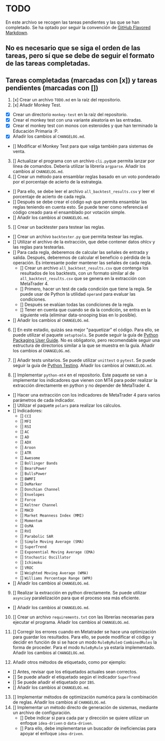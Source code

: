 # TODO

En este archivo se recogen las tareas pendientes y las que se han completado. Se ha optado por seguir la convención de [GitHub Flavored Markdown](https://github.github.com/gfm/).

## No es necesario que se siga el orden de las tareas, pero sí que se debe de seguir el formato de las tareas completadas.

## Tareas completadas (marcadas con [x]) y tareas pendientes (marcadas con [])

1. [x] Crear un archivo `TODO.md` en la raíz del repositorio.
2. [x] Añadir Monkey Test.

-   [x] Crear un directorio `monkey-test` en la raíz del repositorio.
-   [x] Crear el monkey test con una variante aleatoria en las entradas.
-   [x] Crear el monkey test con monos con esteroides y que han terminado la Educación Primaria :P.
-   [x] Añadir los cambios al `CHANGELOG.md`.
-   [] Modificar el Monkey Test para que valga también para sistemas de venta.

3. [] Actualizar el programa con un archivo `cli.py`que permita lanzar por línea de comandos. Debería utilizar la librería `argparse`. Añadir los cambios al `CHANGELOG.md`.
4. [] Crear un método para ensamblar reglas basado en un voto ponderado por el porcentaje de acierto de la estrategia.

-   [] Para ello, se debe leer el archivo `all_backtest_results.csv` y leer el porcentaje de acierto de cada regla.
-   [] Después se debe crear el código `mqh` que permita ensamblar las reglas teniendo en cuenta esto. Se puede tener como referencia el código creado para el ensamblado por votación simple.
-   [] Añadir los cambios al `CHANGELOG.md`.

5. [] Crear un backtester para testear las reglas.

-   [] Crear un archivo `backtester.py` que permita testear las reglas.
-   [] Utilizar el archivo de la extracción, que debe contener datos ohlcv y las reglas para testearlas.
-   [] Para cada regla, deberemos de calcular las señales de entrada y salida. Después, deberemos de calcular el beneficio o pérdida de la operación. Es interesante poder mantener las señales de cada regla.
    -   [] Crear un archivo `all_backtest_results.csv` que contenga los resultados de los backtests, con un formato similar al de `all_backtest_results.csv` que se genera en la extracción con MetaTrader 4.
    -   [] Primero, hacer un test de cada condición que tiene la regla. Se puede usar de Python la utilidad `operand` para evaluar las condiciones.
    -   [] Después se evalúan todas las condiciones de la regla.
    -   [] Tener en cuenta que cuando se da la condición, se entra en la siguiente vela (eliminar data-snooping bias en lo posible).
-   [] Añadir los cambios al `CHANGELOG.md`.

6. [] En este estadio, quizás sea mejor "paquetizar" el código. Para ello, se puede utilizar el paquete `setuptools`. Se puede seguir la guía de [Python Packaging User Guide](https://packaging.python.org/). No es obligatorio, pero recomendable seguir una estructura de directorios similar a la que se muestra en la guía. Añadir los cambios al `CHANGELOG.md`.

7. [] Añadir tests unitarios. Se puede utilizar `unittest` o `pytest`. Se puede seguir la guía de [Python Testing](https://realpython.com/python-testing/). Añadir los cambios al `CHANGELOG.md`.

8. [] Implementar `python-mt4` en el repositorio. Este paquete se van a implementar los indicadores que vienen con MT4 para poder realizar la extracción directamente en python y no depender de MetaTrader 4.

-   [] Hacer una extracción con los indicadores de MetaTrader 4 para varios parámetros de cada indicador.
-   [] Utilizar el paquete `polars` para realizar los cálculos.
-   [] Indicadores:
    -   [] `CCI`
    -   [] `MFI`
    -   [] `RSI`
    -   [] `AC`
    -   [] `AD`
    -   [] `ADX`
    -   [] `Aroon`
    -   [] `ATR`
    -   [] `Awesome`
    -   [] `Bollinger Bands`
    -   [] `BearsPower`
    -   [] `BullsPower`
    -   [] `BWMFI`
    -   [] `DeMarker`
    -   [] `Donchian Channel`
    -   [] `Envelopes`
    -   [] `Force`
    -   [] `Keltner Channel`
    -   [] `MACD`
    -   [] `Market Meanness Index (MMI)`
    -   [] `Momentum`
    -   [] `OsMA`
    -   [] `RVI`
    -   [] `Parabolic SAR`
    -   [] `Simple Moving Average (SMA)`
    -   [] `SuperTrend`
    -   [] `Exponential Moving Average (EMA)`
    -   [] `Stochastic Oscillator`
    -   [] `Ichimoku`
    -   [] `VROC`
    -   [] `Weighted Moving Average (WMA)`
    -   [] `Williams Percentage Range (WPR)`
-   [] Añadir los cambios al `CHANGELOG.md`.

9. [] Realizar la extracción en python directamente. Se puede utilizar `asyncio`y paralelización para que el proceso sea más eficiente.

-   [] Añadir los cambios al `CHANGELOG.md`.

10. [] Crear un archivo `requirements.txt` con las librerías necesarias para ejecutar el programa. Añadir los cambios al `CHANGELOG.md`.

11. [] Corregir los errores cuando en Metatrader se hace una optimización para guardar los resultados. Para ello, se puede modificar el código y decidir en función de si se hace un modo `RuleByRule`o `CombinedRules` la forma de proceder. Para el modo `RuleByRule` ya estaría implementado. Añadir los cambios al `CHANGELOG.md`.

12. Añadir otros métodos de etiquetado, como por ejemplo:

-   [] Antes, revisar que los etiquetados actuales sean correctos.
-   [] Se puede añadir el etiquetado según el indicador `SuperTrend`
-   [] Se puede añadir el etiquetado por `IBS`.
-   [] Añadir los cambios al `CHANGELOG.md`.

13. [] Implementar métodos de optimización numérica para la combinación de reglas. Añadir los cambios al `CHANGELOG.md`.
14. [] Implementar un método directo de generación de sistemas, mediante un archivo de configuración.
    - [] Debe indicar si para cada par y dirección se quiere utilizar un enfoque `idea-driven` o `data-driven`.
    - [] Para ello, debe implementarse un buscador de ineficiencias para apoyar el enfoque `idea-driven`.
